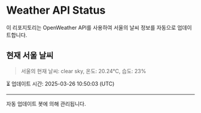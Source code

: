 
# Weather API Status

이 리포지토리는 OpenWeather API를 사용하여 서울의 날씨 정보를 자동으로 업데이트합니다.

## 현재 서울 날씨
> 서울의 현재 날씨: clear sky, 온도: 20.24°C, 습도: 23%

⏳ 업데이트 시간: 2025-03-26 10:50:03 (UTC)

---
자동 업데이트 봇에 의해 관리됩니다.
